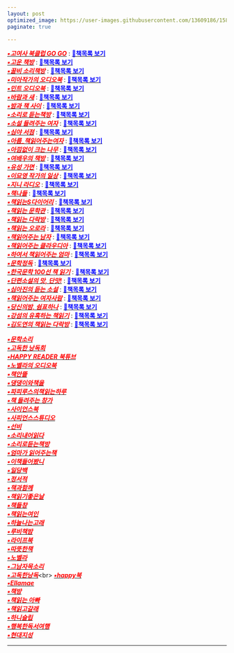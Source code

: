 ```yaml
---
layout: post
optimized_image: https://user-images.githubusercontent.com/13609186/158834851-5c5d7736-001b-448d-8bb6-eb99f2f16233.jpg
paginate: true

---
```


[<span style="color:red">***▪고여사 북클럽 GO GO***</span>](https://www.youtube.com/channel/UCOHiRkYSR4Y2ig_Ytg2WBsA) : [<span style="color:blue">**📖책목록 보기**</span>](https://raw.githubusercontent.com/choijangwook/cjw/master/_posts/book/%EA%B3%A0%EC%97%AC%EC%82%AC%20%EB%B6%81%ED%81%B4%EB%9F%BD%20GO%20GO%20%EB%B6%81%2Cmd) <br>
[<span style="color:red">***▪고운 책방***</span>](https://www.youtube.com/channel/UCVXWe1XVeBkzFim5HTkA60w/videos) : [<span style="color:blue">**📖책목록 보기**</span>](https://raw.githubusercontent.com/choijangwook/cjw/master/_posts/book/%EA%B3%A0%EC%9A%B4%20%EC%B1%85%EB%B0%A9.md) <br>
[<span style="color:red">***▪꿀비 소리책방***</span>](https://www.youtube.com/channel/UCvfnKjZ5J5mMjJA6k9N5E9w/videos) : [<span style="color:blue">**📖책목록 보기**</span>](https://raw.githubusercontent.com/choijangwook/cjw/master/_posts/book/%EA%BF%80%EB%B9%84%20%EC%86%8C%EB%A6%AC%EC%B1%85%EB%B0%A9.md) <br>
[<span style="color:red">***▪미아작가의 오디오북***</span>](https://www.youtube.com/c/miawriting/featured) : [<span style="color:blue">**📖책목록 보기**</span>](https://raw.githubusercontent.com/choijangwook/cjw/master/_posts/book/%EB%AF%B8%EC%95%84%EC%9E%91%EA%B0%80%EC%9D%98%20%EC%98%A4%EB%94%94%EC%98%A4%EB%B6%81.md) <br>
[<span style="color:red">***▪민트 오디오북***</span>](https://www.youtube.com/c/%EB%AF%BC%ED%8A%B8%EC%98%A4%EB%94%94%EC%98%A4%EB%B6%81/videos) : [<span style="color:blue">**📄책목록 보기**</span>](https://raw.githubusercontent.com/choijangwook/cjw/master/_posts/book/%EB%AF%BC%ED%8A%B8%20%EC%98%A4%EB%94%94%EC%98%A4%EB%B6%81.md) <br>
[<span style="color:red">***▪바람과 새***</span>](https://www.youtube.com/channel/UC19FOk_NOA9Ir-5ygozEbBA/videos) : [<span style="color:blue">**📖책목록 보기**</span>](https://raw.githubusercontent.com/choijangwook/cjw/master/_posts/book/%EB%B0%94%EB%9E%8C%EA%B3%BC%20%EC%83%88) <br>
[<span style="color:red">***▪밤과 책 사이***</span>](https://www.youtube.com/channel/UCtDs-cvApaYZyjg9ZUXW1yw/videos)  : [<span style="color:blue">**📖책목록 보기**</span>](https://raw.githubusercontent.com/choijangwook/cjw/master/_posts/book/%EB%B0%A4%EA%B3%BC%20%EC%B1%85%20%EC%82%AC%EC%9D%B4) <br>
[<span style="color:red">***▪소리로 듣는책방***</span>](https://www.youtube.com/channel/UCoQ-q2CZ3Zqd7KfjcFBZGIQ) : [<span style="color:blue">**📖책목록 보기**</span>](https://raw.githubusercontent.com/choijangwook/cjw/master/_posts/book/%EC%86%8C%EB%A6%AC%EB%A1%9C%20%EB%93%A3%EB%8A%94%EC%B1%85%EB%B0%A9) <br>
[<span style="color:red">***▪소설 들려주는 여자***</span>](https://www.youtube.com/channel/UCB8dVWE8PDnZl_zibUdLJ9w)  : [<span style="color:blue">**📖책목록 보기**</span>](https://raw.githubusercontent.com/choijangwook/cjw/master/_posts/book/%EC%86%8C%EC%84%A4%20%EB%93%A4%EB%A0%A4%EC%A3%BC%EB%8A%94%20%EC%97%AC%EC%9E%90) <br>
[<span style="color:red">***▪심야 서점***</span>](https://www.youtube.com/channel/UCAa90RXWUC92BFcyK5sc1fA/videos)  : [<span style="color:blue">**📖책목록 보기**</span>](https://raw.githubusercontent.com/choijangwook/cjw/master/_posts/book/%EC%8B%AC%EC%95%BC%20%EC%84%9C%EC%A0%90) <br>
[<span style="color:red">***▪아름_책읽어주는여자***</span>](https://www.youtube.com/channel/UCacumpfTvxBe7IZDQqMjg0Q/videos) : [<span style="color:blue">**📖책목록 보기**</span>](https://raw.githubusercontent.com/choijangwook/cjw/master/_posts/book/%EC%95%84%EB%A6%84%EB%8B%A4%EC%9A%B4%EC%84%A0%EB%AC%BC%20%EC%B1%85%EC%9D%BD%EC%96%B4%EC%A3%BC%EB%8A%94%EC%97%AC%EC%9E%90) <br>
[<span style="color:red">***▪아낌없이 크는 나무***</span>](https://www.youtube.com/c/%EC%95%84%EB%82%8C%EC%97%86%EC%9D%B4%ED%81%AC%EB%8A%94%EB%82%98%EB%AC%B4%EC%95%84%ED%81%AC%EB%82%98/videos) : [<span style="color:blue">**📖책목록 보기**</span>](https://raw.githubusercontent.com/choijangwook/cjw/master/_posts/book/%EC%95%84%EB%82%8C%EC%97%86%EC%9D%B4%20%ED%81%AC%EB%8A%94%20%EB%82%98%EB%AC%B4) <br>
[<span style="color:red">***▪여배우의 책방***</span>](https://www.youtube.com/channel/UC_XR-igVnkqf2A3lEpye-mQ)  : [<span style="color:blue">**📖책목록 보기**</span>](https://raw.githubusercontent.com/choijangwook/cjw/master/_posts/book/%EC%97%AC%EB%B0%B0%EC%9A%B0%EC%9D%98%20%EC%B1%85%EB%B0%A9) <br>
[<span style="color:red">***▪유성 가면***</span>](https://www.youtube.com/channel/UCmvVXhSDhkYNTuUgqMdQYPA/videos)  : [<span style="color:blue">**📖책목록 보기**</span>](https://raw.githubusercontent.com/choijangwook/cjw/master/_posts/book/%EC%9C%A0%EC%84%B1%20%EA%B0%80%EB%A9%B4) <br>
[<span style="color:red">***▪이묘영 작가의 일상***</span>](https://www.youtube.com/channel/UCiNukTGkOEbBR6jri_NCcUg/videos)  : [<span style="color:blue">**📖책목록 보기**</span>](https://raw.githubusercontent.com/choijangwook/cjw/master/_posts/book/%EC%9D%B4%EB%AC%98%EC%98%81%20%EC%9E%91%EA%B0%80%EC%9D%98%20%EC%9D%BC%EC%83%81) <br>
[<span style="color:red">***▪지니 라디오***</span>](https://www.youtube.com/c/%EC%A7%80%EB%8B%88%EB%9D%BC%EB%94%94%EC%98%A4)  : [<span style="color:blue">**📖책목록 보기**</span>](https://raw.githubusercontent.com/choijangwook/cjw/master/_posts/book/%EC%A7%80%EB%8B%88%20%EB%9D%BC%EB%94%94%EC%98%A4) <br>
[<span style="color:red">***▪책나들***</span>](https://www.youtube.com/c/%EC%B1%85%EC%9D%BD%EB%8A%94%EB%8B%A4%EB%9D%BD%EB%B0%A9/videos) : [<span style="color:blue">**📄책목록 보기**</span>](https://raw.githubusercontent.com/choijangwook/cjw/master/_posts/book/%EC%B1%85%EB%82%98%EB%93%A4) <br>
[<span style="color:red">***▪책읽는S다이어리***</span>](https://www.youtube.com/channel/UCd9UbhCFQ7-B4jHXQ_y0-Lw/video)  : [<span style="color:blue">**📖책목록 보기**</span>](https://raw.githubusercontent.com/choijangwook/cjw/master/_posts/book/%EC%B1%85%EC%9D%BD%EB%8A%94S%EB%8B%A4%EC%9D%B4%EC%96%B4%EB%A6%AC) <br>
[<span style="color:red">***▪책읽는 문학관***</span>](https://www.youtube.com/channel/UCjDiZXQVpRy2NQHHXW2JeKQ)  : [<span style="color:blue">**📖책목록 보기**</span>](https://raw.githubusercontent.com/choijangwook/cjw/master/_posts/book/%EC%B1%85%EC%9D%BD%EB%8A%94%20%EB%AC%B8%ED%95%99%EA%B4%80) <br>
[<span style="color:red">***▪책읽는 다락방***</span>](https://www.youtube.com/c/%EC%B1%85%EC%9D%BD%EB%8A%94%EB%8B%A4%EB%9D%BD%EB%B0%A9/videos)  : [<span style="color:blue">**📖책목록 보기**</span>](https://raw.githubusercontent.com/choijangwook/cjw/master/_posts/book/%EC%B1%85%EC%9D%BD%EB%8A%94%20%EB%8B%A4%EB%9D%BD%EB%B0%A9) <br>
[<span style="color:red">***▪책읽는 오로라***</span>](https://www.youtube.com/channel/UCERdItb-rWZnWpVItN9tA0A/videos)  : [<span style="color:blue">**📖책목록 보기**</span>](https://raw.githubusercontent.com/choijangwook/cjw/master/_posts/book/%EC%B1%85%EC%9D%BD%EB%8A%94%20%EC%98%A4%EB%A1%9C%EB%9D%BC) <br>
[<span style="color:red">***▪책읽어주는 남자***</span>](https://www.youtube.com/channel/UCJxz6WMOMGVGR-QQrOIfhaQ/videos) : [<span style="color:blue">**📖책목록 보기**</span>](https://raw.githubusercontent.com/choijangwook/cjw/master/_posts/book/%EC%B1%85%EC%9D%BD%EC%96%B4%EC%A3%BC%EB%8A%94%20%EB%82%A8%EC%9E%90) <br>
[<span style="color:red">***▪책읽어주는 클라우디아***</span>](https://www.youtube.com/channel/UC77JnRED3PLZBwb2NMx04Ow)  : [<span style="color:blue">**📖책목록 보기**</span>](https://raw.githubusercontent.com/choijangwook/cjw/master/_posts/book/%EC%B1%85%EC%9D%BD%EC%96%B4%EC%A3%BC%EB%8A%94%20%ED%81%B4%EB%9D%BC%EC%9A%B0%EB%94%94%EC%95%84) <br>
[<span style="color:red">***▪하여서 책읽어주는 엄마***</span>](https://www.youtube.com/c/HaYeoSeoReadingMom) : [<span style="color:blue">**📖책목록 보기**</span>](https://raw.githubusercontent.com/choijangwook/cjw/master/_posts/book/%ED%95%98%EC%97%AC%EC%84%9C%20%EC%B1%85%EC%9D%BD%EC%96%B4%EC%A3%BC%EB%8A%94%20%EC%97%84%EB%A7%88) <br>
[<span style="color:red">***▪문학정독***</span>](https://www.podbbang.com/channels/1778908) : [<span style="color:blue">**📖책목록 보기**</span>](https://raw.githubusercontent.com/choijangwook/cjw/master/_posts/radio%20book/%EB%AC%B8%ED%95%99%EC%A0%95%EB%8F%85.md) <br>
[<span style="color:red">***▪한국문학 100선 책 읽기***</span>](https://www.podbbang.com/channels/17589) : [<span style="color:blue">**📖책목록 보기**</span>](https://raw.githubusercontent.com/choijangwook/cjw/master/_posts/radio%20book/%ED%95%9C%EA%B5%AD%EB%AC%B8%ED%95%99%20100%EC%84%A0%20%EC%B1%85%EC%9D%BD%EA%B8%B0.md) <br>
[<span style="color:red">***▪단편소설의 맛, 단맛!***</span>](https://www.podbbang.com/channels/9502) : [<span style="color:blue">**📖책목록 보기**</span>](https://raw.githubusercontent.com/choijangwook/cjw/master/_posts/radio%20book/%EB%8B%A8%ED%8E%B8%EC%86%8C%EC%84%A4%EC%9D%98%20%EB%A7%9B%20%EB%8B%A8%EB%A7%9B.md) <br>
[<span style="color:red">***▪심아진의 듣는 소설***</span>](https://www.podbbang.com/channels/10041) : [<span style="color:blue">**📖책목록 보기**</span>](https://raw.githubusercontent.com/choijangwook/cjw/master/_posts/radio%20book/%EC%8B%AC%EC%95%84%EC%A7%84%EC%9D%98%20%EB%93%A3%EB%8A%94%20%EC%86%8C%EC%84%A4.md) <br>
[<span style="color:red">***▪책읽어주는 여자사람***</span>](https://www.podbbang.com/channels/10778) : [<span style="color:blue">**📖책목록 보기**</span>](https://raw.githubusercontent.com/choijangwook/cjw/master/_posts/radio%20book/%EC%B1%85%20%EC%9D%BD%EC%96%B4%EC%A3%BC%EB%8A%94%20%EC%97%AC%EC%9E%90%EC%82%AC%EB%9E%8C.md) <br>
[<span style="color:red">***▪당신의밤, 쉼표하나***</span>](https://www.podbbang.com/channels/1775811) : [<span style="color:blue">**📖책목록 보기**</span>](https://raw.githubusercontent.com/choijangwook/cjw/master/_posts/radio%20book/%EB%8B%B9%EC%8B%A0%EC%9D%98%EB%B0%A4%20%EC%89%BC%ED%91%9C%ED%95%98%EB%82%98.md) <br>
[<span style="color:red">***▪강섬의 유혹하는 책읽기***</span>](https://www.podbbang.com/channels/3583) : [<span style="color:blue">**📖책목록 보기**</span>](https://raw.githubusercontent.com/choijangwook/cjw/master/_posts/radio%20book/%EA%B0%95%EC%84%AC%EC%9D%98%20%EC%9C%A0%ED%98%B9%ED%95%98%EB%8A%94%20%EC%B1%85%EC%9D%BD%EA%B8%B0.md) <br>
[<span style="color:red">***▪김도연의 책읽는 다락방***</span>](https://www.podty.me/cast/174403) : [<span style="color:blue">**📖책목록 보기**</span>](https://raw.githubusercontent.com/choijangwook/cjw/master/_posts/radio%20book/%EA%B9%80%EB%8F%84%EC%97%B0%EC%9D%98%20%EC%B1%85%EC%9D%BD%EB%8A%94%20%EB%8B%A4%EB%9D%BD%EB%B0%A9.md) <br>

[<span style="color:red">***▪문학소리***</span>](https://www.youtube.com/c/munhaksori/videos)<br>
[<span style="color:red">***▪고독한 낭독회***</span>](https://www.youtube.com/channel/UClkZfse00Rl226AJ7V5Hl4w/videos)<br>
[<span style="color:red">***▪HAPPY READER 북튜브***</span>](https://www.youtube.com/channel/UCUHxbIttgoOqQWEnQZo2k5A/videos)<br>
[<span style="color:red">***▪노벨라의 오디오북***</span>](https://www.youtube.com/c/%EB%85%B8%EB%B2%A8%EB%9D%BC%EC%9D%98%EC%98%A4%EB%94%94%EC%98%A4%EB%B6%81/videos)<br>
[<span style="color:red">***▪책안뜰***</span>](https://www.youtube.com/channel/UCT_mYEtyCw4G60R1FMV0pOg/videos)<br>
[<span style="color:red">***▪댕댕이와책을***</span>](https://www.youtube.com/channel/UC7w3lmH-NxpFUcpa5KDoWHA/videos)<br>
[<span style="color:red">***▪파피루스의책읽는하루***</span>](https://www.youtube.com/c/%ED%8C%8C%ED%94%BC%EB%A3%A8%EC%8A%A4%EC%9D%98%EC%B1%85%EC%9D%BD%EB%8A%94%ED%95%98%EB%A3%A8ASMR/videos)<br>
[<span style="color:red">***▪책 들려주는 창가***</span>](https://www.youtube.com/channel/UC2hHqc8QY1A1XGN3vlQjRcg/videos)<br>
[<span style="color:red">***▪사이언스북***</span>](https://www.youtube.com/@ScienceBooks1)<br>
[<span style="color:red">***▪사피언스스튜디오***</span>](https://www.youtube.com/@sapiens_studio)<br>
[<span style="color:red">***▪선비***</span>](https://www.youtube.com/@SunBee)<br>
[<span style="color:red">***▪소리내어읽다***</span>](https://www.youtube.com/@SODA-Reading-Voice-ASMR)<br>
[<span style="color:red">***▪소리로듣는책방***</span>](https://www.youtube.com/@soribook)<br>
[<span style="color:red">***▪엄마가 읽어주는책***</span>](https://www.youtube.com/@user-bs2kh5qr9n)<br>
[<span style="color:red">***▪이책들어봤니***</span>](https://www.youtube.com/@kimpim27)<br>
[<span style="color:red">***▪일당백***</span>](https://www.youtube.com/@1DANG100)<br>
[<span style="color:red">***▪정서적***</span>](https://www.youtube.com/@j-reading19)<br>
[<span style="color:red">***▪책과함께***</span>](https://www.youtube.com/@user-lm7dz1gl8v)<br>
[<span style="color:red">***▪책읽기좋은날***</span>](https://www.youtube.com/@GoodayBook)<br>
[<span style="color:red">***▪책들창***</span>](https://www.youtube.com/@bookwindow)<br>
[<span style="color:red">***▪책읽는여인***</span>](https://www.youtube.com/@user-fz7pk7xh2s)<br>
[<span style="color:red">***▪하늘나는고래***</span>](https://www.youtube.com/@flyingwhale_an_hee_ra)<br>
[<span style="color:red">***▪루비책밤***</span>](https://www.youtube.com/@Rubigarden)<br>
[<span style="color:red">***▪라이프북***</span>](https://www.youtube.com/@user-nh2vx9bn2w)<br>
[<span style="color:red">***▪따뜻한책***</span>](https://www.youtube.com/@booktea)<br>
[<span style="color:red">***▪노벨라***</span>](https://www.youtube.com/@novella_22)<br>
[<span style="color:red">***▪그남자목소리***</span>](https://www.youtube.com/@malevoice)<br>
[<span style="color:red">***▪고독한낭독***</span>](https://www.youtube.com/@Godok_)<br>
[<span style="color:red">***▪happy북***</span>](https://www.youtube.com/@AUDIOBOOKhappyreader)<br>
[<span style="color:red">***▪Ellamae***</span>](https://www.youtube.com/@ellamaeroos7404)<br>
[<span style="color:red">***▪책방***</span>](https://www.youtube.com/@user-lm6ju6pe1t)<br>
[<span style="color:red">***▪책읽는 아빠***</span>](https://www.youtube.com/@user-qg3pl3yt4l)<br>
[<span style="color:red">***▪책읽고갈래***</span>](https://www.youtube.com/@bookwith)<br>
[<span style="color:red">***▪하니슬립***</span>](https://www.youtube.com/@haneesleep)<br>
[<span style="color:red">***▪행복한독서여행***</span>](https://www.youtube.com/@user-gp9pr5mq5d)<br>
[<span style="color:red">***▪현대지성***</span>](https://www.youtube.com/@hdjisung)<br>

---
